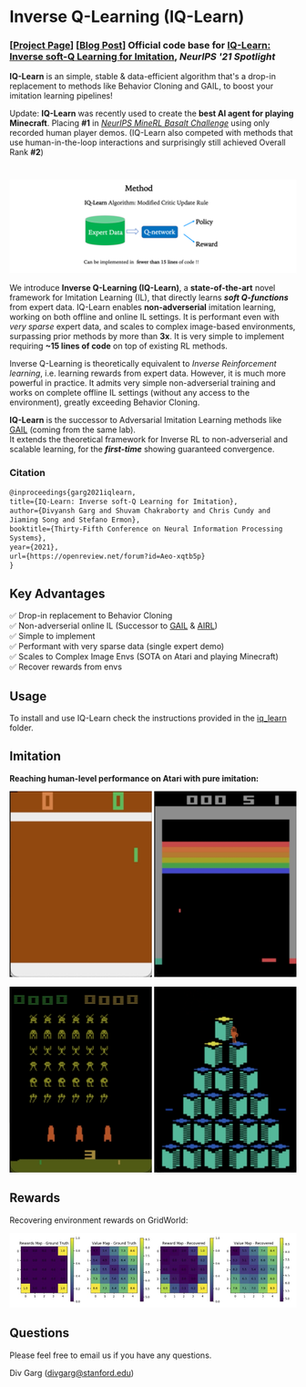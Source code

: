 # Inverse Q-Learning (IQ-Learn)

### [**[Project Page](https://div99.github.io/IQ-Learn)**] [**[Blog Post](https://ai.stanford.edu/blog/learning-to-imitate/)**] Official code base for **[IQ-Learn: Inverse soft-Q Learning for Imitation](https://arxiv.org/abs/2106.12142)**, ***NeurIPS '21 Spotlight*** 

**IQ-Learn** is an simple, stable & data-efficient algorithm that's a drop-in replacement to methods like Behavior Cloning and GAIL, to boost your imitation learning pipelines! 

Update: **IQ-Learn** was recently used to create the **best AI agent for playing Minecraft**. Placing **#1** in [*NeurIPS MineRL Basalt Challenge*](https://minerl.io/basalt/) using only recorded human player demos. (IQ-Learn also competed with methods that use human-in-the-loop interactions and surprisingly still achieved Overall Rank **#2**)

#


<a href="https://div99.github.io/IQ-Learn">
<img src="videos/method.png">
</a>

We introduce **Inverse Q-Learning (IQ-Learn)**, a **state-of-the-art** novel framework for Imitation Learning (IL), that directly learns ***soft Q-functions*** from expert data. IQ-Learn enables **non-adverserial** imitation learning, working on both offline and online IL settings. It is performant even with *very sparse* expert data, and scales to complex image-based environments, surpassing prior methods by more than **3x**. It is very simple to implement requiring **~15 lines of code** on top of existing RL methods.

Inverse Q-Learning is theoretically equivalent to *Inverse Reinforcement learning*, i.e. learning rewards from expert data. However, it is much more powerful in practice. It admits very simple non-adverserial training and works on complete offline IL settings (without any access to the environment), greatly exceeding Behavior Cloning.

**IQ-Learn** is the successor to Adversarial Imitation Learning methods like [GAIL](https://arxiv.org/abs/1606.03476) (coming from the same lab).\
It extends the theoretical framework for Inverse RL to non-adverserial and scalable learning, for the ***first-time*** showing guaranteed convergence.



### Citation
```
@inproceedings{garg2021iqlearn,
title={IQ-Learn: Inverse soft-Q Learning for Imitation},
author={Divyansh Garg and Shuvam Chakraborty and Chris Cundy and Jiaming Song and Stefano Ermon},
booktitle={Thirty-Fifth Conference on Neural Information Processing Systems},
year={2021},
url={https://openreview.net/forum?id=Aeo-xqtb5p}
}
```

<!-- ## Introduction

In many sequential decision-making problems (e.g., robotics control, game playing, sequential prediction), human or expert data is available containing useful information about the task. However, imitation learning (IL) from a small amount of expert data can be challenging in high-dimensional environments with complex dynamics. Behavioral cloning is a simple method that is widely used due to its simplicity of implementation and stable convergence but doesn't utilize any information involving the environment's dynamics. Many existing methods that exploit dynamics information are difficult to train in practice due to an adversarial optimization process over reward and policy approximators or biased, high variance gradient estimators. 

We introduce a method for dynamics-aware IL which avoids adversarial training by *learning a single Q-function*, implicitly representing both reward and policy. On standard benchmarks, the implicitly learned rewards show a high positive correlation with the ground-truth rewards, illustrating our method can also be used for inverse reinforcement learning (IRL). Our method, **Inverse soft-Q learning (IQ-Learn)** obtains **state-of-the-art results in offline and online imitation learning** settings, significantly outperforming existing methods both in the number of required environment interactions and scalability in high-dimensional spaces, often by more than **3x**. -->

## Key Advantages

✅  Drop-in replacement to Behavior Cloning \
✅  Non-adverserial online IL (Successor to [GAIL](https://arxiv.org/abs/1606.03476) & [AIRL](https://arxiv.org/abs/1710.11248)) \
✅  Simple to implement  \
✅  Performant with very sparse data (single expert demo) \
✅  Scales to Complex  Image Envs (SOTA on Atari and playing Minecraft) \
✅  Recover rewards from envs

## Usage

To install and use IQ-Learn check the instructions provided in the [iq_learn](iq_learn) folder.

## Imitation 
**Reaching human-level performance on Atari with pure imitation:**

<p float="left">
<img src="videos/pong.gif" width="250">
<img src="videos/breakout.gif" width="250">
</p>
<p float="left">
<img src="videos/space.gif" width="250">
<img src="videos/qbert.gif" width="250">
</p>

## Rewards
Recovering environment rewards on GridWorld:

![Grid](videos/grid.jpg)



## Questions
Please feel free to email us if you have any questions. 

Div Garg ([divgarg@stanford.edu](mailto:divgarg@stanford.edu?subject=[GitHub]%IQ-Learn))
